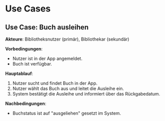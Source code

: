 # Use Cases
## Use Case: Buch ausleihen

**Akteure**: Bibliotheksnutzer (primär), Bibliothekar (sekundär)

**Vorbedingungen**:
- Nutzer ist in der App angemeldet.
- Buch ist verfügbar.

**Hauptablauf**:
1. Nutzer sucht und findet Buch in der App.
2. Nutzer wählt das Buch aus und leitet die Ausleihe ein.
3. System bestätigt die Ausleihe und informiert über das Rückgabedatum.

**Nachbedingungen**:
- Buchstatus ist auf "ausgeliehen" gesetzt im System.
